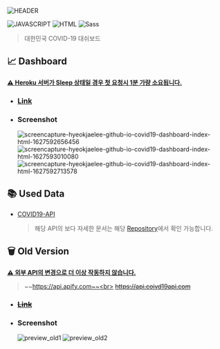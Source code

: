 ![HEADER](https://capsule-render.vercel.app/api?type=rect&color=gradient&height=100&section=header&text=COVID-19%20Dashboard&fontSize=30&fontAlign=50&fontAlignY=50)

![JAVASCRIPT](https://img.shields.io/badge/Javascript-F7DF1E?style=flat-square&logo=Javascript&logoColor=black) ![HTML](https://img.shields.io/badge/HTML5-E34F26?style=flat-square&logo=html5&logoColor=white) ![Sass](https://img.shields.io/badge/Sass-CC6699?style=flat-square&logo=sass&logoColor=white)

> 대한민국 COVID-19 대쉬보드 <br>

## :chart_with_upwards_trend: Dashboard

**<U>:warning: Heroku 서버가 Sleep 상태일 경우 첫 요청시 1분 가량 소요됩니다.</U>**

- ### [Link](https://hyeokjaelee.github.io/covid19-dashboard)
- ### Screenshot
  ![screencapture-hyeokjaelee-github-io-covid19-dashboard-index-html-1627592656456](https://user-images.githubusercontent.com/71566740/127566330-331aa96b-6bc2-4259-b32d-7e60797e2e3e.png)
  ![screencapture-hyeokjaelee-github-io-covid19-dashboard-index-html-1627593010080](https://user-images.githubusercontent.com/71566740/127566336-eb8d7f0a-c01b-4dce-b8cd-a413f6faf29d.png)
  ![screencapture-hyeokjaelee-github-io-covid19-dashboard-index-html-1627592713578](https://user-images.githubusercontent.com/71566740/127566337-8aab6fba-6cc7-41bd-94c1-c2f56c888278.png)

## :books: Used Data

- [COVID19-API](https://korea-covid19-api.herokuapp.com/)

  > 해당 API의 보다 자세한 문서는 해당 [Repository](https://github.com/HyeokjaeLee/covid19-api)에서 확인 가능합니다.

## :wastebasket: Old Version

**<U>:warning: 외부 API의 변경으로 더 이상 작동하지 않습니다.</U>**

> ~~https://api.apify.com~~<br> ~~https://api.coivd19api.com~~

- ### ~~[Link]()~~
- ### Screenshot

  ![preview_old1](https://user-images.githubusercontent.com/71566740/105497377-1a731700-5d02-11eb-8056-d6cf36f1b8e4.png)
  ![preview_old2](https://user-images.githubusercontent.com/71566740/105497375-1810bd00-5d02-11eb-9cdc-93677dee45ce.png)
